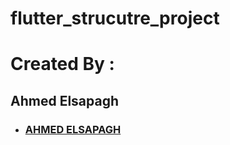 # flutter_strucutre_project

#  Created By : 
## Ahmed Elsapagh

- ### [AHMED ELSAPAGH](https://www.github.com/ahmedelsapagh10)
